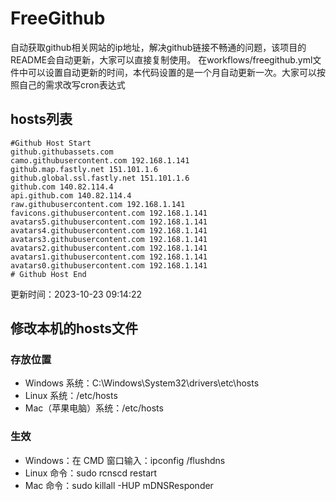 # FreeGithub
自动获取github相关网站的ip地址，解决github链接不畅通的问题，该项目的README会自动更新，大家可以直接复制使用。
在workflows/freegithub.yml文件中可以设置自动更新的时间，本代码设置的是一个月自动更新一次。大家可以按照自己的需求改写cron表达式

## hosts列表
```base
#Github Host Start
github.githubassets.com 
camo.githubusercontent.com 192.168.1.141
github.map.fastly.net 151.101.1.6
github.global.ssl.fastly.net 151.101.1.6
github.com 140.82.114.4
api.github.com 140.82.114.4
raw.githubusercontent.com 192.168.1.141
favicons.githubusercontent.com 192.168.1.141
avatars5.githubusercontent.com 192.168.1.141
avatars4.githubusercontent.com 192.168.1.141
avatars3.githubusercontent.com 192.168.1.141
avatars2.githubusercontent.com 192.168.1.141
avatars1.githubusercontent.com 192.168.1.141
avatars0.githubusercontent.com 192.168.1.141
# Github Host End
```

更新时间：2023-10-23 09:14:22

## 修改本机的hosts文件
### 存放位置
* Windows 系统：C:\Windows\System32\drivers\etc\hosts
* Linux 系统：/etc/hosts
* Mac（苹果电脑）系统：/etc/hosts

### 生效
* Windows：在 CMD 窗口输入：ipconfig /flushdns
* Linux 命令：sudo rcnscd restart
* Mac 命令：sudo killall -HUP mDNSResponder